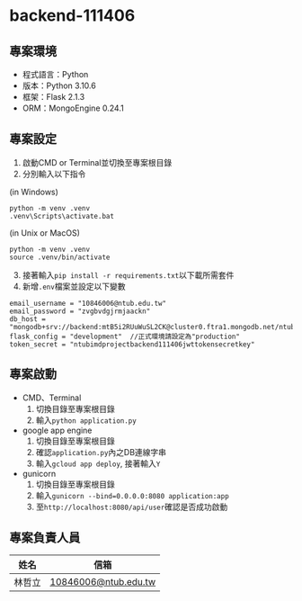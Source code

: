 # backend-111406

## 專案環境

- 程式語言：Python
- 版本：Python 3.10.6
- 框架：Flask 2.1.3
- ORM：MongoEngine 0.24.1

## 專案設定

1. 啟動CMD or Terminal並切換至專案根目錄
2. 分別輸入以下指令

(in Windows)

```cmd=
python -m venv .venv
.venv\Scripts\activate.bat
```

(in Unix or MacOS)

```terminal=
python -m venv .venv
source .venv/bin/activate
```

3. 接著輸入`pip install -r requirements.txt`以下載所需套件
4. 新增`.env`檔案並設定以下變數

```
email_username = "10846006@ntub.edu.tw"
email_password = "zvgbvdgjrmjaackn"
db_host = "mongodb+srv://backend:mtB5i2RUuWuSL2CK@cluster0.ftra1.mongodb.net/ntubapp"
flask_config = "development"  //正式環境請設定為"production"
token_secret = "ntubimdprojectbackend111406jwttokensecretkey"
```

## 專案啟動

- CMD、Terminal
    1. 切換目錄至專案根目錄
    2. 輸入`python application.py`
- google app engine
    1. 切換目錄至專案根目錄
    2. 確認`application.py`內之DB連線字串
    3. 輸入`gcloud app deploy`, 接著輸入`Y`
- gunicorn
    1. 切換目錄至專案根目錄
    2. 輸入`gunicorn --bind=0.0.0.0:8080 application:app`
    3. 至`http://localhost:8080/api/user`確認是否成功啟動

## 專案負責人員

|  姓名  |         信箱         |
|:------:|:--------------------:|
| 林哲立 | 10846006@ntub.edu.tw |